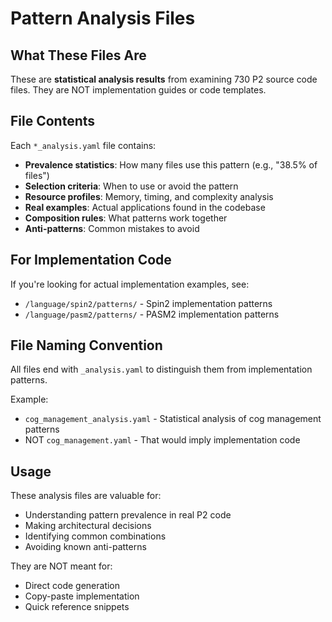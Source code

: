 # Pattern Analysis Files

## What These Files Are

These are **statistical analysis results** from examining 730 P2 source code files. They are NOT implementation guides or code templates.

## File Contents

Each `*_analysis.yaml` file contains:
- **Prevalence statistics**: How many files use this pattern (e.g., "38.5% of files")
- **Selection criteria**: When to use or avoid the pattern
- **Resource profiles**: Memory, timing, and complexity analysis
- **Real examples**: Actual applications found in the codebase
- **Composition rules**: What patterns work together
- **Anti-patterns**: Common mistakes to avoid

## For Implementation Code

If you're looking for actual implementation examples, see:
- `/language/spin2/patterns/` - Spin2 implementation patterns
- `/language/pasm2/patterns/` - PASM2 implementation patterns

## File Naming Convention

All files end with `_analysis.yaml` to distinguish them from implementation patterns.

Example:
- `cog_management_analysis.yaml` - Statistical analysis of cog management patterns
- NOT `cog_management.yaml` - That would imply implementation code

## Usage

These analysis files are valuable for:
- Understanding pattern prevalence in real P2 code
- Making architectural decisions
- Identifying common combinations
- Avoiding known anti-patterns

They are NOT meant for:
- Direct code generation
- Copy-paste implementation
- Quick reference snippets